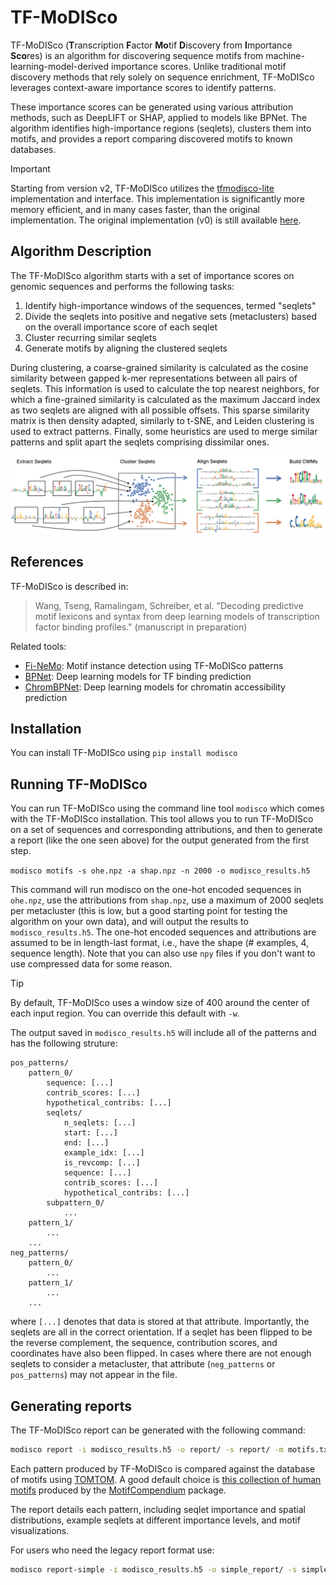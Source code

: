 # TF-MoDISco

TF-MoDISco (**T**ranscription **F**actor **Mo**tif **D**iscovery from **I**mportance **Sco**res) is an algorithm for discovering sequence motifs from machine-learning-model-derived importance scores. Unlike traditional motif discovery methods that rely solely on sequence enrichment, TF-MoDISco leverages context-aware importance scores to identify patterns.

These importance scores can be generated using various attribution methods, such as DeepLIFT or SHAP, applied to models like BPNet. The algorithm identifies high-importance regions (seqlets), clusters them into motifs, and provides a report comparing discovered motifs to known databases.

> [!IMPORTANT]  
> Starting from version v2, TF-MoDISco utilizes the [tfmodisco-lite](https://github.com/jmschrei/tfmodisco-lite/) implementation and interface. This implementation is significantly more memory efficient, and in many cases faster, than the original implementation. The original implementation (v0) is still available [here](https://github.com/kundajelab/tfmodisco/tree/v0-final).

## Algorithm Description

The TF-MoDISco algorithm starts with a set of importance scores on genomic sequences and performs the following tasks:

1. Identify high-importance windows of the sequences, termed "seqlets"
2. Divide the seqlets into positive and negative sets (metaclusters) based on the overall importance score of each seqlet
3. Cluster recurring similar seqlets
4. Generate motifs by aligning the clustered seqlets

During clustering, a coarse-grained similarity is calculated as the cosine similarity between gapped k-mer representations between all pairs of seqlets. This information is used to calculate the top nearest neighbors, for which a fine-grained similarity is calculated as the maximum Jaccard index as two seqlets are aligned with all possible offsets. This sparse similarity matrix is then density adapted, similarly to t-SNE, and Leiden clustering is used to extract patterns. Finally, some heuristics are used to merge similar patterns and split apart the seqlets comprising dissimilar ones.

![image](assets/overview.svg)

## References

TF-MoDISco is described in:
> Wang, Tseng, Ramalingam, Schreiber, et al. "Decoding predictive motif lexicons and syntax from deep learning models of transcription factor binding profiles." (manuscript in preparation)

Related tools:
- [Fi-NeMo](https://github.com/kundajelab/Fi-NeMo): Motif instance detection using TF-MoDISco patterns
- [BPNet](https://github.com/kundajelab/bpnet-refactor): Deep learning models for TF binding prediction
- [ChromBPNet](https://github.com/kundajelab/chrombpnet): Deep learning models for chromatin accessibility prediction

## Installation

You can install TF-MoDISco using `pip install modisco`

## Running TF-MoDISco

You can run TF-MoDISco using the command line tool `modisco` which comes with the TF-MoDISco installation. This tool allows you to run TF-MoDISco on a set of sequences and corresponding attributions, and then to generate a report (like the one seen above) for the output generated from the first step.

`modisco motifs -s ohe.npz -a shap.npz -n 2000 -o modisco_results.h5`

This command will run modisco on the one-hot encoded sequences in `ohe.npz`, use the attributions from `shap.npz`, use a maximum of 2000 seqlets per metacluster (this is low, but a good starting point for testing the algorithm on your own data), and will output the results to `modisco_results.h5`. The one-hot encoded sequences and attributions are assumed to be in length-last format, i.e., have the shape (# examples, 4, sequence length). Note that you can also use `npy` files if you don't want to use compressed data for some reason. 

> [!TIP]
> By default, TF-MoDISco uses a window size of 400 around the center of each input region. You can override this default with `-w`.

The output saved in `modisco_results.h5` will include all of the patterns and has the following struture:

```
pos_patterns/
    pattern_0/
        sequence: [...]
        contrib_scores: [...]
        hypothetical_contribs: [...]
        seqlets/
            n_seqlets: [...]
            start: [...]
            end: [...]
            example_idx: [...]
            is_revcomp: [...]
            sequence: [...]
            contrib_scores: [...]
            hypothetical_contribs: [...]
        subpattern_0/
            ...
    pattern_1/
        ...
    ...
neg_patterns/
    pattern_0/
        ...
    pattern_1/
        ...
    ...
```

where `[...]` denotes that data is stored at that attribute. Importantly, the seqlets are all in the correct orientation. If a seqlet has been flipped to be the reverse complement, the sequence, contribution scores, and coordinates have also been flipped. In cases where there are not enough seqlets to consider a metacluster, that attribute (`neg_patterns` or `pos_patterns`) may not appear in the file.

## Generating reports

The TF-MoDISco report can be generated with the following command:
```sh
modisco report -i modisco_results.h5 -o report/ -s report/ -m motifs.txt
```

Each pattern produced by TF-MoDISco is compared against the database of motifs using [TOMTOM](https://meme-suite.org/meme/tools/tomtom). A good default choice is [this collection of human motifs](https://raw.githubusercontent.com/kundajelab/MotifCompendium/refs/heads/main/pipeline/data/MotifCompendium-Database-Human.meme.txt) produced by the [MotifCompendium](https://github.com/kundajelab/MotifCompendium) package.

The report details each pattern, including seqlet importance and spatial distributions, example seqlets at different importance levels, and motif visualizations.

For users who need the legacy report format use:
```sh
modisco report-simple -i modisco_results.h5 -o simple_report/ -s simple_report/ -m motifs.txt
```
